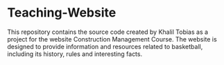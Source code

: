 # Teaching-Website
This repository contains the source code created by Khalil Tobias as a project for the website Construction Management Course. The website is designed to provide information and resources related to basketball, including its history, rules and interesting facts. 
